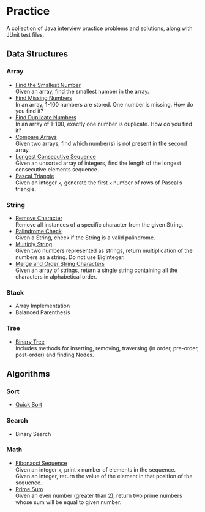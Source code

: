 # Practice
A collection of Java interview practice problems and solutions, along with JUnit test files.

## Data Structures

### Array

 - [Find the Smallest Number](/src/array/FindSmallestNum.java)  
   Given an array, find the smallest number in the array.
 - [Find Missing Numbers](/src/array/FindMissingNum.java)  
   In an array, 1-100 numbers are stored. One number is missing. How do you find
it?
 - [Find Duplicate Numbers](/src/array/FindDuplicateNum.java)  
   In an array of 1-100, exactly one number is duplicate. How do you find it?
 - [Compare Arrays](/src/array/CompareArrays.java)  
   Given two arrays, find which number(s) is not present in the second array.
 - [Longest Consecutive Sequence](/src/array/LongestConsecutiveSequence.java)  
   Given an unsorted array of integers, find the length of the longest consecutive elements sequence.
 - [Pascal Triangle](/src/array/PascalTriangleRows.java)  
   Given an integer `x`, generate the first `x` number of rows of Pascal’s triangle.
 
### String

 - [Remove Character](/src/string/RemoveChar.java)  
   Remove all instances of a specific character from the given String.
 - [Palindrome Check](/src/string/PalindromeCheck.java)  
   Given a String, check if the String is a valid palindrome.
 - [Multiply String](/src/string/MultiplyString.java)  
   Given two numbers represented as strings, return multiplication of the numbers as a string. Do not use BigInteger.
 - [Merge and Order String Characters](/src/string/MergeAndOrderStringChars.java)  
   Given an array of strings, return a single string containing all the characters in alphabetical order.

### Stack

 - Array Implementation
 - Balanced Parenthesis

### Tree

 - [Binary Tree](/src/tree/BinaryTree.java)  
   Includes methods for inserting, removing, traversing (in order, pre-order, post-order) and finding Nodes.

## Algorithms

### Sort

 - [Quick Sort](/src/algorithms/sort/QuickSort.java)
 
### Search

 - Binary Search

### Math

 - [Fibonacci Sequence](/src/math/FibonacciSequence.java)  
   Given an integer `x`, print `x` number of elements in the sequence.  
   Given an integer, return the value of the element in that position of the sequence.
 - [Prime Sum](/src/math/PrimeSum.java)  
   Given an even number (greater than 2), return two prime numbers whose sum will be equal to given number.  
